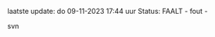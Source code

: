 laatste update: 
do 09-11-2023 17:44   uur 
Status: FAALT - fout - 
<div class="service R">svn</div>